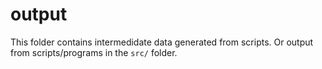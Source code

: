 
# output

This folder contains intermedidate data generated from scripts.
Or output from scripts/programs in the `src/` folder.
